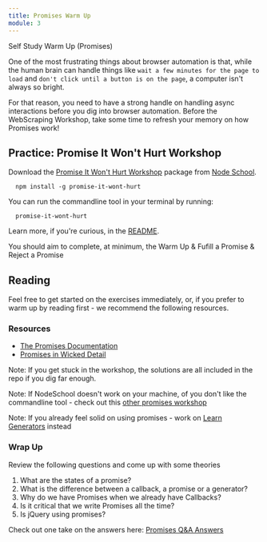 ```yaml
---
title: Promises Warm Up
module: 3
---
```


Self Study Warm Up (Promises)

One of the most frustrating things about browser automation is that, while the human brain can handle things like `wait a few minutes for the page to load` and `don't click until a button is on the page`, a computer isn't always so bright.

For that reason, you need to have a strong handle on handling async interactions before you dig into browser automation. Before the WebScraping Workshop, take some time to refresh your memory on how Promises work!

## Practice: Promise It Won't Hurt Workshop

Download the [Promise It Won't Hurt Workshop](https://github.com/stevekane/promise-it-wont-hurt) package from [Node School](https://nodeschool.io/).

```
  npm install -g promise-it-wont-hurt
```

You can run the commandline tool in your terminal by running: 

```
  promise-it-wont-hurt
```

Learn more, if you're curious, in the [README](https://github.com/stevekane/promise-it-wont-hurt).

You should aim to complete, at minimum, the Warm Up & Fufill a Promise & Reject a Promise

## Reading

Feel free to get started on the exercises immediately, or, if you prefer to warm up by reading first - we recommend the following resources.

### Resources

- [The Promises Documentation](https://developer.mozilla.org/en-US/docs/Web/JavaScript/Reference/Global_Objects/Promise)
- [Promises in Wicked Detail](http://www.mattgreer.org/articles/promises-in-wicked-detail/)

Note: If you get stuck in the workshop, the solutions are all included in the repo if you dig far enough.

Note: If NodeSchool doesn't work on your machine, of you don't like the commandline tool - check out this [other promises workshop](https://github.com/asakusuma/promise-workshop)

Note: If you already feel solid on using promises - work on [Learn Generators](https://github.com/isRuslan/learn-generators) instead

### Wrap Up

Review the following questions and come up with some theories

1. What are the states of a promise?
2. What is the difference between a callback, a promise or a generator?
3. Why do we have Promises when we already have Callbacks?
4. Is it critical that we write Promises all the time?
5. Is jQuery using promises?

Check out one take on the answers here: [Promises Q&A Answers](https://gist.github.com/rrgayhart/11596a68977d154d4735538b5e985edc)